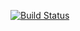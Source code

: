 
[![Build Status](https://travis-ci.org/Makizoro/Overclock.svg?branch=master)](https://travis-ci.org/Makizoro/Overclock)
